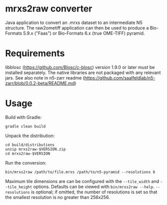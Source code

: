 mrxs2raw converter
==================

Java application to convert an .mrxs dataset to an intermediate N5 structure.
The raw2ometiff application can then be used to produce a
Bio-Formats 5.9.x ("Faas") or Bio-Formats 6.x (true OME-TIFF) pyramid.

Requirements
============

libblosc (https://github.com/Blosc/c-blosc) version 1.9.0 or later must be installed separately.
The native libraries are not packaged with any relevant jars.  See also note in n5-zarr readme (https://github.com/saalfeldlab/n5-zarr/blob/0.0.2-beta/README.md)

Usage
=====

Build with Gradle:

    gradle clean build

Unpack the distribution:

    cd build/distributions
    unzip mrxs2raw-$VERSION.zip
    cd mrxs2raw-$VERSION

Run the conversion:

    bin/mrxs2raw /path/to/file.mrxs /path/to/n5-pyramid --resolutions 6

Maximum tile dimensions are can be configured with the `--tile_width` and `--tile_height` options.  Defaults can be viewed with
`bin/mrxs2raw --help`.  `--resolutions` is optional; if omitted, the number of resolutions is set so that the smallest
resolution is no greater than 256x256.
